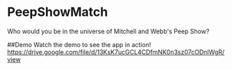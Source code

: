 # PeepShowMatch
Who would you be in the universe of Mitchell and Webb's Peep Show?

##Demo
Watch the demo to see the app in action! https://drive.google.com/file/d/13KsK7ucGCL4CDfmNK0n3sz07cODnIWgR/view
